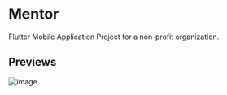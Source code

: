 # Mentor

Flutter Mobile Application Project for a non-profit organization.

## Previews

![image](https://user-images.githubusercontent.com/64453575/140504653-9e962c14-618b-49a8-9444-28a7acd2ceb2.png)



<!-- A few resources to get you started if this is your first Flutter project:
## Getting Started
- [Lab: Write your first Flutter app](https://flutter.dev/docs/get-started/codelab)
- [Cookbook: Useful Flutter samples](https://flutter.dev/docs/cookbook)

For help getting started with Flutter, view our
[online documentation](https://flutter.dev/docs), which offers tutorials,
samples, guidance on mobile development, and a full API reference. -->
